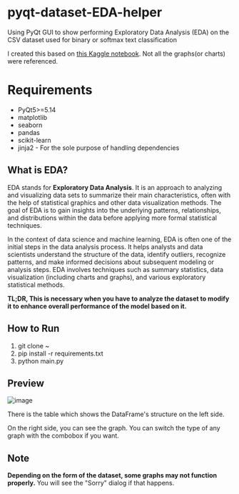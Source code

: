 # pyqt-dataset-EDA-helper
Using PyQt GUI to show performing Exploratory Data Analysis (EDA) on the CSV dataset used for binary or softmax text classification

I created this based on [this Kaggle notebook](https://www.kaggle.com/code/yaaangzhou/pg-s3-e26-eda-modeling/notebook). Not all the graphs(or charts) were referenced.

# Requirements
* PyQt5>=5.14
* matplotlib
* seaborn
* pandas
* scikit-learn
* jinja2 - For the sole purpose of handling dependencies

## What is EDA?
EDA stands for **Exploratory Data Analysis**. It is an approach to analyzing and visualizing data sets to summarize their main characteristics, often with the help of statistical graphics and other data visualization methods. The goal of EDA is to gain insights into the underlying patterns, relationships, and distributions within the data before applying more formal statistical techniques.

In the context of data science and machine learning, EDA is often one of the initial steps in the data analysis process. It helps analysts and data scientists understand the structure of the data, identify outliers, recognize patterns, and make informed decisions about subsequent modeling or analysis steps. EDA involves techniques such as summary statistics, data visualization (including charts and graphs), and various exploratory statistical methods.

**TL;DR, This is necessary when you have to analyze the dataset to modify it to enhance overall performance of the model based on it.**

## How to Run
1. git clone ~
2. pip install -r requirements.txt
3. python main.py

## Preview
![image](https://github.com/yjg30737/pyqt-dataset-EDA-helper/assets/55078043/087b68e6-731f-4600-9090-8dd2aa53adcf)

There is the table which shows the DataFrame's structure on the left side.

On the right side, you can see the graph. You can switch the type of any graph with the combobox if you want.

## Note

**Depending on the form of the dataset, some graphs may not function properly.** You will see the "Sorry" dialog if that happens.


